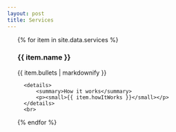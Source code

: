 ```yaml
---
layout: post
title: Services
---
```


<ul>
  {% for item in site.data.services %}
      <h3>{{ item.name }}</h3>
      <p>{{ item.bullets | markdownify }}</p>

      <details>
          <summary>How it works</summary>
          <p><small>{{ item.howItWorks }}</small></p>
      </details>
      <br>
  {% endfor %}
</ul>